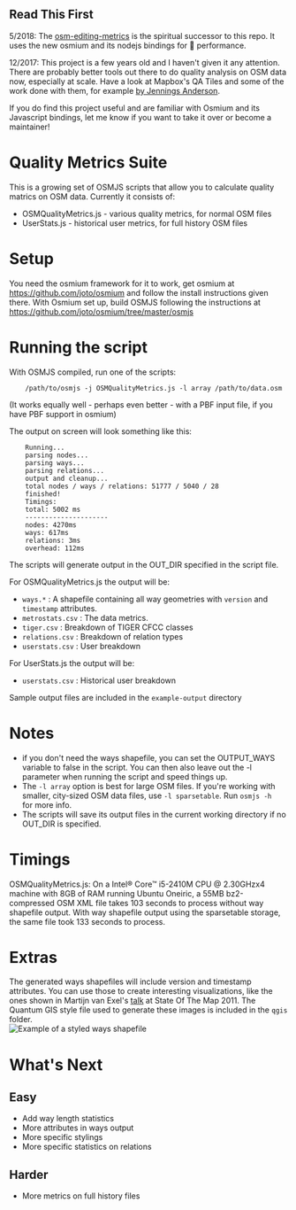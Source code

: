 ## Read This First

5/2018: The [osm-editing-metrics](https://github.com/mvexel/osm-editing-metrics) is the spiritual successor to this repo. It uses the new osmium and its nodejs bindings for 🚀 performance.

12/2017: This project is a few years old and I haven't given it any attention. There are probably better tools out there to do quality analysis on OSM data now, especially at scale. Have a look at Mapbox's QA Tiles and some of the work done with them, for example [by Jennings Anderson](https://mapbox.github.io/osm-analysis-collab/). 

If you do find this project useful and are familiar with Osmium and its Javascript bindings, let me know if you want to take it over or become a maintainer!

Quality Metrics Suite
=====================
This is a growing set of OSMJS scripts that allow you to calculate quality
matrics on OSM data. Currently it consists of:
- OSMQualityMetrics.js - various quality metrics, for normal OSM files
- UserStats.js - historical user metrics, for full history OSM files

Setup
=====
You need the osmium framework for it to work, get osmium at 
https://github.com/joto/osmium and follow the install instructions 
given there. With Osmium set up, build OSMJS following the
instructions at https://github.com/joto/osmium/tree/master/osmjs

Running the script
==================
With OSMJS compiled, run one of the scripts:

        /path/to/osmjs -j OSMQualityMetrics.js -l array /path/to/data.osm


(It works equally well - perhaps even better - with a PBF input file, if you have PBF support in osmium)

The output on screen will look something like this:

        Running...
        parsing nodes...
        parsing ways...
        parsing relations...
        output and cleanup...
        total nodes / ways / relations: 51777 / 5040 / 28
        finished!
        Timings:
        total: 5002 ms
        ---------------------
        nodes: 4270ms
        ways: 617ms
        relations: 3ms
        overhead: 112ms

The scripts will generate output in the OUT_DIR specified in the script file.

For OSMQualityMetrics.js the output will be:
- `ways.*` : A shapefile containing all way geometries with `version` and
`timestamp` attributes. 
- `metrostats.csv` : The data metrics. 
- `tiger.csv` : Breakdown of TIGER CFCC classes
- `relations.csv` : Breakdown of relation types
- `userstats.csv` : User breakdown

For UserStats.js the output will be: 
- `userstats.csv` : Historical user breakdown

Sample output files are included in the `example-output` directory

Notes
=====
- if you don't need the ways shapefile, you can set the OUTPUT_WAYS
variable to false in the script. You can then also leave out the -l 
parameter when running the script and speed things up. 
- The `-l array` option is best for large OSM files. If you're working
with smaller, city-sized OSM data files, use `-l sparsetable`. Run `osmjs -h`  
for more info. 
- The scripts will save its output files in the current working
directory if no OUT_DIR is specified.

Timings
=======
OSMQualityMetrics.js: On a Intel® Core™ i5-2410M CPU @ 2.30GHzx4 machine with 8GB of RAM
running Ubuntu Oneiric, a 55MB bz2-compressed OSM XML file takes 103
seconds to process without way shapefile output. With way shapefile 
output using the sparsetable storage, the same file took 133 seconds to
process.  

Extras
======
The generated ways shapefiles will include version and timestamp attributes. You can use those to create interesting visualizations, like the ones shown in Martijn van Exel's [talk](http://www.slideshare.net/mvexel/insert-coin-to-play) at State Of The Map 2011. The Quantum GIS style file used to generate these images is included in the `qgis` folder.  
![Example of a styled ways shapefile](https://github.com/mvexel/OSMQualityMetrics/blob/master/qgis/styled-ways-example.png?raw=true)

What's Next
===========
Easy
----
* Add way length statistics
* More attributes in ways output
* More specific stylings
* More specific statistics on relations

Harder
------
* More metrics on full history files
